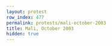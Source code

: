 ```yaml
---
layout: protest
row_index: 477
permalink: protests/mali-october-2003
title: Mali, October 2003
hidden: true
---
```

